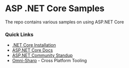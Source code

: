 # ASP .NET Core Samples #

The repo contains various samples on using ASP.NET Core

### Quick Links ###

* [.NET Core Installation](https://www.microsoft.com/net/core/platform)
* [ASP.NET Core Docs](https://docs.asp.net/en/latest/)
* [ASP.NET Community Standup](https://live.asp.net)
* [Omni-Sharp](http://www.omnisharp.net/) - Cross Platform Tooling
